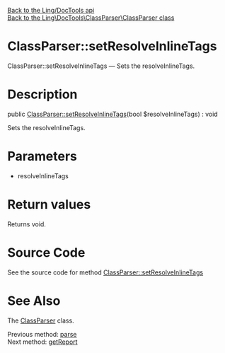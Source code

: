 [Back to the Ling/DocTools api](https://github.com/lingtalfi/DocTools/blob/master/doc/api/Ling/DocTools.md)<br>
[Back to the Ling\DocTools\ClassParser\ClassParser class](https://github.com/lingtalfi/DocTools/blob/master/doc/api/Ling/DocTools/ClassParser/ClassParser.md)


ClassParser::setResolveInlineTags
================



ClassParser::setResolveInlineTags — Sets the resolveInlineTags.




Description
================


public [ClassParser::setResolveInlineTags](https://github.com/lingtalfi/DocTools/blob/master/doc/api/Ling/DocTools/ClassParser/ClassParser/setResolveInlineTags.md)(bool $resolveInlineTags) : void




Sets the resolveInlineTags.




Parameters
================


- resolveInlineTags

    


Return values
================

Returns void.








Source Code
===========
See the source code for method [ClassParser::setResolveInlineTags](https://github.com/lingtalfi/DocTools/blob/master/ClassParser/ClassParser.php#L649-L652)


See Also
================

The [ClassParser](https://github.com/lingtalfi/DocTools/blob/master/doc/api/Ling/DocTools/ClassParser/ClassParser.md) class.

Previous method: [parse](https://github.com/lingtalfi/DocTools/blob/master/doc/api/Ling/DocTools/ClassParser/ClassParser/parse.md)<br>Next method: [getReport](https://github.com/lingtalfi/DocTools/blob/master/doc/api/Ling/DocTools/ClassParser/ClassParser/getReport.md)<br>

